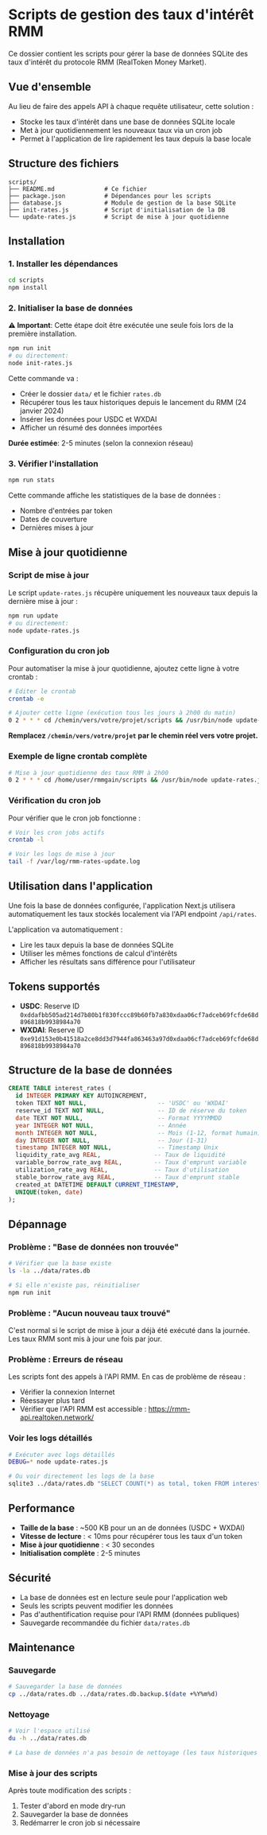 # Scripts de gestion des taux d'intérêt RMM

Ce dossier contient les scripts pour gérer la base de données SQLite des taux d'intérêt du protocole RMM (RealToken Money Market).

## Vue d'ensemble

Au lieu de faire des appels API à chaque requête utilisateur, cette solution :
- Stocke les taux d'intérêt dans une base de données SQLite locale
- Met à jour quotidiennement les nouveaux taux via un cron job
- Permet à l'application de lire rapidement les taux depuis la base locale

## Structure des fichiers

```
scripts/
├── README.md              # Ce fichier
├── package.json           # Dépendances pour les scripts
├── database.js            # Module de gestion de la base SQLite
├── init-rates.js          # Script d'initialisation de la DB
└── update-rates.js        # Script de mise à jour quotidienne
```

## Installation

### 1. Installer les dépendances

```bash
cd scripts
npm install
```

### 2. Initialiser la base de données

**⚠️ Important**: Cette étape doit être exécutée une seule fois lors de la première installation.

```bash
npm run init
# ou directement:
node init-rates.js
```

Cette commande va :
- Créer le dossier `data/` et le fichier `rates.db`
- Récupérer tous les taux historiques depuis le lancement du RMM (24 janvier 2024)
- Insérer les données pour USDC et WXDAI
- Afficher un résumé des données importées

**Durée estimée**: 2-5 minutes (selon la connexion réseau)

### 3. Vérifier l'installation

```bash
npm run stats
```

Cette commande affiche les statistiques de la base de données :
- Nombre d'entrées par token
- Dates de couverture
- Dernières mises à jour

## Mise à jour quotidienne

### Script de mise à jour

Le script `update-rates.js` récupère uniquement les nouveaux taux depuis la dernière mise à jour :

```bash
npm run update
# ou directement:
node update-rates.js
```

### Configuration du cron job

Pour automatiser la mise à jour quotidienne, ajoutez cette ligne à votre crontab :

```bash
# Éditer le crontab
crontab -e

# Ajouter cette ligne (exécution tous les jours à 2h00 du matin)
0 2 * * * cd /chemin/vers/votre/projet/scripts && /usr/bin/node update-rates.js >> /var/log/rmm-rates-update.log 2>&1
```

**Remplacez `/chemin/vers/votre/projet` par le chemin réel vers votre projet.**

### Exemple de ligne crontab complète

```bash
# Mise à jour quotidienne des taux RMM à 2h00
0 2 * * * cd /home/user/rmmgain/scripts && /usr/bin/node update-rates.js >> /var/log/rmm-rates-update.log 2>&1
```

### Vérification du cron job

Pour vérifier que le cron job fonctionne :

```bash
# Voir les cron jobs actifs
crontab -l

# Voir les logs de mise à jour
tail -f /var/log/rmm-rates-update.log
```

## Utilisation dans l'application

Une fois la base de données configurée, l'application Next.js utilisera automatiquement les taux stockés localement via l'API endpoint `/api/rates`.

L'application va automatiquement :
- Lire les taux depuis la base de données SQLite
- Utiliser les mêmes fonctions de calcul d'intérêts
- Afficher les résultats sans différence pour l'utilisateur

## Tokens supportés

- **USDC**: Reserve ID `0xddafbb505ad214d7b80b1f830fccc89b60fb7a830xdaa06cf7adceb69fcfde68d896818b9938984a70`
- **WXDAI**: Reserve ID `0xe91d153e0b41518a2ce8dd3d7944fa863463a97d0xdaa06cf7adceb69fcfde68d896818b9938984a70`

## Structure de la base de données

```sql
CREATE TABLE interest_rates (
  id INTEGER PRIMARY KEY AUTOINCREMENT,
  token TEXT NOT NULL,                    -- 'USDC' ou 'WXDAI'
  reserve_id TEXT NOT NULL,               -- ID de réserve du token
  date TEXT NOT NULL,                     -- Format YYYYMMDD
  year INTEGER NOT NULL,                  -- Année
  month INTEGER NOT NULL,                 -- Mois (1-12, format humain)
  day INTEGER NOT NULL,                   -- Jour (1-31)
  timestamp INTEGER NOT NULL,             -- Timestamp Unix
  liquidity_rate_avg REAL,               -- Taux de liquidité
  variable_borrow_rate_avg REAL,         -- Taux d'emprunt variable
  utilization_rate_avg REAL,             -- Taux d'utilisation
  stable_borrow_rate_avg REAL,           -- Taux d'emprunt stable
  created_at DATETIME DEFAULT CURRENT_TIMESTAMP,
  UNIQUE(token, date)
);
```

## Dépannage

### Problème : "Base de données non trouvée"

```bash
# Vérifier que la base existe
ls -la ../data/rates.db

# Si elle n'existe pas, réinitialiser
npm run init
```

### Problème : "Aucun nouveau taux trouvé"

C'est normal si le script de mise à jour a déjà été exécuté dans la journée. Les taux RMM sont mis à jour une fois par jour.

### Problème : Erreurs de réseau

Les scripts font des appels à l'API RMM. En cas de problème de réseau :
- Vérifier la connexion Internet
- Réessayer plus tard
- Vérifier que l'API RMM est accessible : https://rmm-api.realtoken.network/

### Voir les logs détaillés

```bash
# Exécuter avec logs détaillés
DEBUG=* node update-rates.js

# Ou voir directement les logs de la base
sqlite3 ../data/rates.db "SELECT COUNT(*) as total, token FROM interest_rates GROUP BY token;"
```

## Performance

- **Taille de la base** : ~500 KB pour un an de données (USDC + WXDAI)
- **Vitesse de lecture** : < 10ms pour récupérer tous les taux d'un token
- **Mise à jour quotidienne** : < 30 secondes
- **Initialisation complète** : 2-5 minutes

## Sécurité

- La base de données est en lecture seule pour l'application web
- Seuls les scripts peuvent modifier les données
- Pas d'authentification requise pour l'API RMM (données publiques)
- Sauvegarde recommandée du fichier `data/rates.db`

## Maintenance

### Sauvegarde

```bash
# Sauvegarder la base de données
cp ../data/rates.db ../data/rates.db.backup.$(date +%Y%m%d)
```

### Nettoyage

```bash
# Voir l'espace utilisé
du -h ../data/rates.db

# La base de données n'a pas besoin de nettoyage (les taux historiques sont utiles)
```

### Mise à jour des scripts

Après toute modification des scripts :
1. Tester d'abord en mode dry-run
2. Sauvegarder la base de données
3. Redémarrer le cron job si nécessaire 